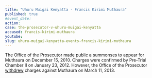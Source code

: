 ```yaml
---
title: "Uhuru Muigai Kenyatta - Francis Kirimi Muthaura"
published: true
#event_date:
action:
case: the-prosecutor-v-uhuru-muigai-kenyatta
accused: francis-kirimi-muthaura
youtube:
slug: uhuru-muigai-kenyatta-events-francis-kirimi-muthaura
---
```


The Office of the Prosecutor made public a summonses to appear for Muthaura on December 15, 2010. Charges were confirmed by Pre-Trial Chamber II on January 23, 2012. However, the Office of the Prosecutor [withdrew](https://www.icc-cpi.int/en_menus/icc/press%20and%20media/press%20releases/Pages/OTP-statement-11-03-2013.aspx) charges against Muthaura on March 11, 2013.

